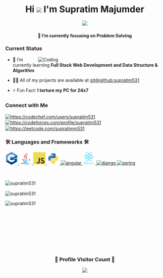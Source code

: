 <h1 align="center">Hi <img src="https://media.giphy.com/media/hvRJCLFzcasrR4ia7z/giphy.gif" width="28"> I'm Supratim Majumder</h1>

<p align="center">
<a href="https://github.com/supratim531/supratim531"><img src="https://readme-typing-svg.herokuapp.com/?lines=Learning%20Full-Stack%20Web%20Development;A%20Self%20Taught%20Developer;A%20Quick%20Learner;An%20Aspiring%20Competitive%20Coder%20😶&font=Fira%20Code&center=true&width=500&height=45&color=F74533&vCenter=true&size=23"></a>
</p>

<h4 align="center">🔭 I’m currently focusing on Problem Solving</h4>

<h3 align="left">Current Status</h3>
<img align="right" alt="Coding" width="400" src="https://media.giphy.com/media/qgQUggAC3Pfv687qPC/giphy.gif">

- 🌱 I’m currently learning **Full Stack Web Development and Data Structure & Algorithm**

- 👨‍💻 All of my projects are available at [git@github:supratim531](https://github.com/supratim531?tab=repositories)

- ⚡ Fun Fact: **I torture my PC for 24x7**

<h3 align="left">Connect with Me</h3>
<p align="left">
<a href="https://codechef.com/users/supratim531" target="blank"><img align="center" src="https://cdn.jsdelivr.net/npm/simple-icons@3.1.0/icons/codechef.svg" alt="https://codechef.com/users/supratim531" height="30" width="40" /></a>
<a href="https://codeforces.com/profile/supratim531" target="blank"><img align="center" src="https://raw.githubusercontent.com/rahuldkjain/github-profile-readme-generator/master/src/images/icons/Social/codeforces.svg" alt="https://codeforces.com/profile/supratim531" height="40" width="40" /></a>
<a href="https://leetcode.com/supratimm531" target="blank"><img align="center" src="https://raw.githubusercontent.com/rahuldkjain/github-profile-readme-generator/master/src/images/icons/Social/leet-code.svg" alt="https://leetcode.com/supratimm531" height="30" width="40" /></a>
</p>

<h3 align="left">🛠️ Languages and Frameworks 🛠️</h3>
<p align="left">
<a href="https://www.w3schools.com/cpp/" target="_blank" rel="noreferrer"> <img src="https://raw.githubusercontent.com/devicons/devicon/master/icons/cplusplus/cplusplus-original.svg" alt="cplusplus" width="40" height="40"/> </a> <a href="https://www.java.com" target="_blank" rel="noreferrer"> <img src="https://raw.githubusercontent.com/devicons/devicon/master/icons/java/java-original.svg" alt="java" width="40" height="40"/> </a> <a href="https://developer.mozilla.org/en-US/docs/Web/JavaScript" target="_blank" rel="noreferrer"> <img src="https://raw.githubusercontent.com/devicons/devicon/master/icons/javascript/javascript-original.svg" alt="javascript" width="40" height="40"/> </a> <a href="https://www.python.org" target="_blank" rel="noreferrer"> <img src="https://raw.githubusercontent.com/devicons/devicon/master/icons/python/python-original.svg" alt="python" width="40" height="40"/> </a> <a href="https://angular.io" target="_blank" rel="noreferrer"> <img src="https://angular.io/assets/images/logos/angular/angular.svg" alt="angular" width="40" height="40"/> </a> <a href="https://reactjs.org/" target="_blank" rel="noreferrer"> <img src="https://raw.githubusercontent.com/devicons/devicon/master/icons/react/react-original-wordmark.svg" alt="react" width="40" height="40"/> </a> <a href="https://www.djangoproject.com/" target="_blank" rel="noreferrer"> <img src="https://cdn.worldvectorlogo.com/logos/django.svg" alt="django" width="40" height="40"/> </a> <a href="https://spring.io/" target="_blank" rel="noreferrer"> <img src="https://www.vectorlogo.zone/logos/springio/springio-icon.svg" alt="spring" width="40" height="40"/> </a>
</p>

<br>

<p><img align="center" src="https://github-readme-stats.vercel.app/api?username=supratim531&show_icons=true&locale=en" alt="supratim531" /></p>
<p><img align="center" src="https://github-readme-streak-stats.herokuapp.com/?user=supratim531&" alt="supratim531" /></p>
<p><img align="left" src="https://github-readme-stats.vercel.app/api/top-langs?username=supratim531&show_icons=true&locale=en&layout=compact" alt="supratim531" /></p>

<br><br><br>
<br><br><br>
<br><br><br>

<div align="center">
  <h3><b>📍 Profile Visitor Count 📍</b></h3>
</div>

<p align="center"><img src="https://profile-counter.glitch.me/supratim531/count.svg" /></p>
